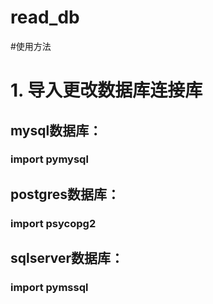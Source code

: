# read_db

#使用方法

# 1. 导入更改数据库连接库
## mysql数据库：
### import pymysql

## postgres数据库：
### import psycopg2

## sqlserver数据库：
### import pymssql

